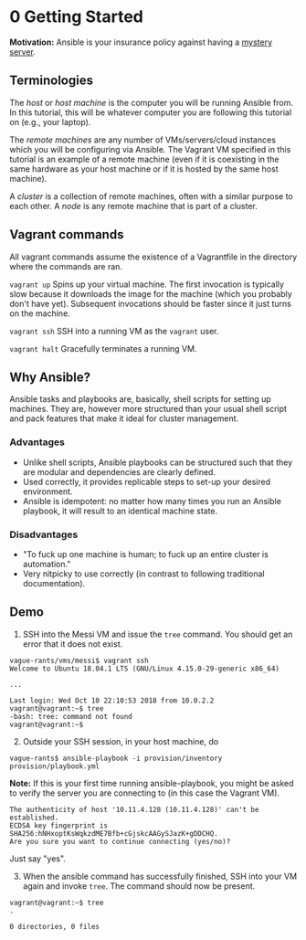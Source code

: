 # 0 Getting Started

**Motivation:** Ansible is your insurance policy against having a [mystery server](https://www.reddit.com/r/sysadmin/comments/9n48lo/have_you_ever_inherited_the_mystery_server/).

## Terminologies

The _host_ or _host machine_ is the computer you will be running Ansible from.
In this tutorial, this will be whatever computer you are following this tutorial
on (e.g., your laptop).

The _remote machines_ are any number of VMs/servers/cloud instances which you
will be configuring via Ansible. The Vagrant VM specified in this tutorial is
an example of a remote machine (even if it is coexisting in the same hardware
as your host machine or if it is hosted by the same host machine).

A _cluster_ is a collection of remote machines, often with a similar purpose to
each other. A _node_ is any remote machine that is part of a cluster.

## Vagrant commands

All vagrant commands assume the existence of a Vagrantfile in the directory
where the commands are ran.

`vagrant up` Spins up your virtual machine. The first invocation is typically
slow because it downloads the image for the machine (which you probably don't
have yet). Subsequent invocations should be faster since it just turns on the
machine.

`vagrant ssh` SSH into a running VM as the `vagrant` user.

`vagrant halt` Gracefully terminates a running VM.

## Why Ansible?

Ansible tasks and playbooks are, basically, shell scripts for setting up
machines. They are, however more structured than your usual shell script and
pack features that make it ideal for cluster management.

### Advantages

- Unlike shell scripts, Ansible playbooks can be structured such that they are
modular and dependencies are clearly defined.
- Used correctly, it provides replicable steps to set-up your desired
environment.
- Ansible is idempotent: no matter how many times you run an Ansible playbook,
it will result to an identical machine state.

### Disadvantages

- "To fuck up one machine is human; to fuck up an entire cluster is automation."
- Very nitpicky to use correctly (in contrast to following traditional
documentation).

## Demo

1. SSH into the Messi VM and issue the `tree` command. You should get an error that
it does not exist.

```
vague-rants/vms/messi$ vagrant ssh
Welcome to Ubuntu 18.04.1 LTS (GNU/Linux 4.15.0-29-generic x86_64)

...

Last login: Wed Oct 10 22:10:53 2018 from 10.0.2.2
vagrant@vagrant:~$ tree
-bash: tree: command not found
vagrant@vagrant:~$
```

2. Outside your SSH session, in your host machine, do

```
vague-rants$ ansible-playbook -i provision/inventory provision/playbook.yml
```

**Note:** If this is your first time running ansible-playbook, you might be asked
to verify the server you are connecting to (in this case the Vagrant VM).

```
The authenticity of host '10.11.4.128 (10.11.4.128)' can't be established.
ECDSA key fingerprint is SHA256:hNHxoptKsWqkzdME7Bfb+cGjskcAAGySJazK+gDDCHQ.
Are you sure you want to continue connecting (yes/no)?
```

Just say "yes".

3. When the ansible command has successfully finished, SSH into your VM again
and invoke `tree`. The command should now be present.

```
vagrant@vagrant:~$ tree
.

0 directories, 0 files

```

